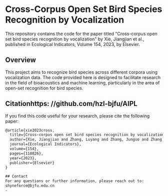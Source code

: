 # Cross-Corpus Open Set Bird Species Recognition by Vocalization

This repository contains the code for the paper titled "Cross-corpus open set bird species recognition by vocalization" by Xie, Jiangjian et al., published in Ecological Indicators, Volume 154, 2023, by Elsevier.

## Overview

This project aims to recognize bird species across different corpora using vocalization data. The code provided here is designed to facilitate research in the field of bioacoustics and machine learning, particularly in the area of open-set recognition for bird species.

## Citationhttps: //github.com/hzl-bjfu/AIPL
If you find this code useful for your research, please cite the following paper:

```latex
@article{xie2023cross,
  title={Cross-corpus open set bird species recognition by vocalization},
  author={Xie, Jiangjian and Zhang, Luyang and Zhang, Junguo and Zhang, Yanyun and Schuller, Bj{\"o}rn W},
  journal={Ecological Indicators},
  volume={154},
  pages={110826},
  year={2023},
  publisher={Elsevier}
}

## Contact
For any questions or further information, please reach out to:
shyneforce@bjfu.edu.cn
- 


